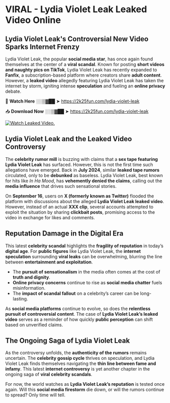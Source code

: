 # VIRAL - Lydia Violet Leak Leaked Video Online

## **Lydia Violet Leak's Controversial New Video Sparks Internet Frenzy**  

Lydia Violet Leak, the popular **social media star**, has once again found themselves at the center of a **viral scandal**. Known for posting **short videos and naughty pics on TikTok**, Lydia Violet Leak has recently expanded to **Fanfix**, a subscription-based platform where creators share **adult content**. However, a **leaked video** allegedly featuring Lydia Violet Leak has taken the internet by storm, igniting intense **speculation** and fueling an **online privacy** debate.  

🔴 **Watch Here** ░░▒▓██ ➤ https://2k25fun.com/lydia-violet-leak  

📥 **Download Now** ░░▒▓██ ➤ https://2k25fun.com/lydia-violet-leak  

[![Watch Leaked Video.](https://miro.medium.com/v2/resize:fit:828/format:webp/1*cilzJN44JGOrTw9NJCrNHA.gif "Watch Leaked Video")](https://2k25fun.com/lydia-violet-leak)

## **Lydia Violet Leak and the Leaked Video Controversy**  

The **celebrity rumor mill** is buzzing with claims that a **sex tape featuring Lydia Violet Leak** has surfaced. However, this is not the first time such allegations have emerged. Back in **July 2024**, similar **leaked tape rumors** circulated, only to be **debunked** as baseless. Lydia Violet Leak, best known for hits like *In Ha Mood*, has **vehemently denied the claims**, calling out the **media influence** that drives such sensational stories.  

On **September 16**, users on **X (formerly known as Twitter)** flooded the platform with discussions about the alleged **Lydia Violet Leak leaked video**. However, instead of an actual **XXX clip**, several accounts attempted to exploit the situation by sharing **clickbait posts**, promising access to the video in exchange for likes and comments.  

## **Reputation Damage in the Digital Era**  

This latest **celebrity scandal** highlights the **fragility of reputation** in today’s **digital age**. For **public figures** like Lydia Violet Leak, the **internet speculation** surrounding **viral leaks** can be overwhelming, blurring the line between **entertainment and exploitation**.  

- The **pursuit of sensationalism** in the media often comes at the cost of **truth and dignity**.  
- **Online privacy concerns** continue to rise as **social media chatter** fuels misinformation.  
- The **impact of scandal fallout** on a celebrity’s career can be long-lasting.  

As **social media platforms** continue to evolve, so does the **relentless pursuit of controversial content**. The case of **Lydia Violet Leak’s leaked video** serves as a reminder of how quickly **public perception** can shift based on unverified claims.  

## **The Ongoing Saga of Lydia Violet Leak**  

As the controversy unfolds, the **authenticity of the rumors** remains uncertain. The **celebrity gossip cycle** thrives on speculation, and Lydia Violet Leak finds themselves navigating the **thin line between fame and infamy**. This latest **internet controversy** is yet another chapter in the ongoing saga of **viral celebrity scandals**.  

For now, the world watches as **Lydia Violet Leak’s reputation** is tested once again. Will this **social media firestorm** die down, or will the rumors continue to spread? Only time will tell.